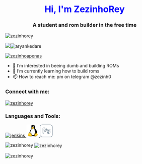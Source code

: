 <h1 align="center" style="color: blue">Hi, I'm ZezinhoRey</h1>
<h3 align="center">A student and rom builder in the free time</h3>
<p align="left"> <img src="https://komarev.com/ghpvc/?username=zezinhorey&label=Profile%20views&color=0e75b6&style=flat" alt="zezinhorey" /> </p>
<p align="left"> <img src="https://github.com/ryo-ma/github-profile-trophy"><img src="https://github-profile-trophy.vercel.app/?username=aryankedare" alt="aryankedare" /></img> </p>

<p align="left"> <a href="https://twitter.com/zezinhoapenas" target="blank"><img src="https://img.shields.io/twitter/follow/zezinhoapenas?logo=twitter&style=for-the-badge" alt="zezinhoapenas" /></a> </p>

- 🔭 I’m interested in beeing dumb and building ROMs
- 🌱 I’m currently learning how to build roms
- 📫 How to reach me: pm on telegram @zezinh0

<h3 align="left">Connect with me:</h3>
<p align="left">
<a href="http://t.me/zezinh0" target="blank"><img align="center" src="https://macmagazine.com.br/wp-content/uploads/2019/05/16-telegram.jpg" alt="zezinhorey" height="30" width="40" /></a>
</p>

<h3 align="left">Languages and Tools:</h3>
<p align="left"> <a href="https://www.jenkins.io" target="_blank"> <img src="https://www.vectorlogo.zone/logos/jenkins/jenkins-icon.svg" alt="jenkins" width="40" height="40"/> </a> <a href="https://www.linux.org/" target="_blank"> <img src="https://raw.githubusercontent.com/devicons/devicon/master/icons/linux/linux-original.svg" alt="linux" width="40" height="40"/> </a> <a href="https://www.photoshop.com/en" target="_blank"> <img src="https://raw.githubusercontent.com/devicons/devicon/master/icons/photoshop/photoshop-line.svg" alt="photoshop" width="40" height="40"/> </a> </p>

<p><img align="left" src="https://github-readme-stats.vercel.app/api/top-langs?username=zezinhorey&show_icons=true&locale=en&layout=compact" alt="zezinhorey" /></p>

<p>&nbsp;<img align="center" src="https://github-readme-stats.vercel.app/api?username=zezinhorey&show_icons=true&locale=en" alt="zezinhorey" /></p>

<p><img align="center" src="https://github-readme-streak-stats.herokuapp.com/?user=zezinhorey&" alt="zezinhorey" /></p>
